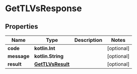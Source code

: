 
# GetTLVsResponse

## Properties
Name | Type | Description | Notes
------------ | ------------- | ------------- | -------------
**code** | **kotlin.Int** |  |  [optional]
**message** | **kotlin.String** |  |  [optional]
**result** | [**GetTLVsResult**](GetTLVsResult.md) |  |  [optional]



